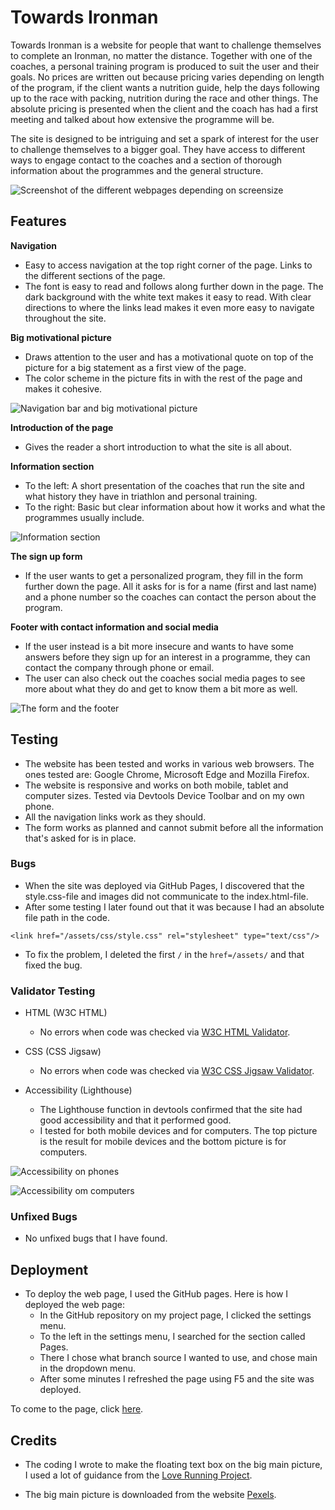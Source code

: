 # Towards Ironman
Towards Ironman is a website for people that want to challenge themselves to complete an Ironman, no matter the distance. Together with one of the coaches, a personal training program is produced to suit the user and their goals. No prices are written out because pricing varies depending on length of the program, if the client wants a nutrition guide, help the days following up to the race with packing, nutrition during the race and other things. The absolute pricing is presented when the client and the coach has had a first meeting and talked about how extensive the programme will be.

The site is designed to be intriguing and set a spark of interest for the user to challenge themselves to a bigger goal. They have access to different ways to engage contact to the coaches and a section of thorough information about the programmes and the general structure.

![Screenshot of the different webpages depending on screensize](https://user-images.githubusercontent.com/114992573/198244274-22ce7a4d-4e79-46db-80b2-1b9a5090eaba.png)

## Features
**Navigation**
- Easy to access navigation at the top right corner of the page. Links to the different sections of the page.
- The font is easy to read and follows along further down in the page. The dark background with the white text makes it easy to read. With clear directions to where the links lead makes it even more easy to navigate throughout the site.

**Big motivational picture**
- Draws attention to the user and has a motivational quote on top of the picture for a big statement as a first view of the page.
- The color scheme in the picture fits in with the rest of the page and makes it cohesive.

![Navigation bar and big motivational picture](https://user-images.githubusercontent.com/114992573/198257692-7d0ff21b-fcad-40cc-968f-cc543b75d8e1.png)

**Introduction of the page**
- Gives the reader a short introduction to what the site is all about.

**Information section**
- To the left: A short presentation of the coaches that run the site and what history they have in triathlon and personal training.
- To the right: Basic but clear information about how it works and what the programmes usually include.

![Information section](https://user-images.githubusercontent.com/114992573/198264826-fe0f1adb-79b7-4662-aa0d-fac79eeab79f.png)

**The sign up form**
- If the user wants to get a personalized program, they fill in the form further down the page. All it asks for is for a name (first and last name) and a phone number so the coaches can contact the person about the program. 

**Footer with contact information and social media**
- If the user instead is a bit more insecure and wants to have some answers before they sign up for an interest in a programme, they can contact the company through phone or email.
- The user can also check out the coaches social media pages to see more about what they do and get to know them a bit more as well.

![The form and the footer](https://user-images.githubusercontent.com/114992573/198264959-45411b46-4a57-432d-bd9b-476606825ebb.png)

## Testing
- The website has been tested and works in various web browsers. The ones tested are: Google Chrome, Microsoft Edge and Mozilla Firefox.
- The website is responsive and works on both mobile, tablet and computer sizes. Tested via Devtools Device Toolbar and on my own phone.
- All the navigation links work as they should.
- The form works as planned and cannot submit before all the information that's asked for is in place.

### Bugs
- When the site was deployed via GitHub Pages, I discovered that the style.css-file and images did not communicate to the index.html-file.
- After some testing I later found out that it was because I had an absolute file path in the code.
```
<link href="/assets/css/style.css" rel="stylesheet" type="text/css"/>
```
- To fix the problem, I deleted the first `/` in the `href=/assets/` and that fixed the bug.

### Validator Testing
- HTML (W3C HTML)
  - No errors when code was checked via [W3C HTML Validator](https://validator.w3.org/#validate_by_input).
  
- CSS (CSS Jigsaw)
  - No errors when code was checked via [W3C CSS Jigsaw Validator](https://jigsaw.w3.org/css-validator/).

- Accessibility (Lighthouse)
  - The Lighthouse function in devtools confirmed that the site had good accessibility and that it performed good.
  - I tested for both mobile devices and for computers. The top picture is the result for mobile devices and the bottom picture is for computers.
  
![Accessibility on phones](https://user-images.githubusercontent.com/114992573/198268865-87690c80-ffeb-46a7-bd2e-d3fc63032ea9.png)

![Accessibility om computers](https://user-images.githubusercontent.com/114992573/198268928-eca24236-2e53-4564-8b1d-c5fc05cc306e.png)

### Unfixed Bugs
- No unfixed bugs that I have found.
  
## Deployment
- To deploy the web page, I used the GitHub pages. Here is how I deployed the web page:
  - In the GitHub repository on my project page, I clicked the settings menu.
  - To the left in the settings menu, I searched for the section called Pages.
  - There I chose what branch source I wanted to use, and chose main in the dropdown menu.
  - After some minutes I refreshed the page using F5 and the site was deployed.

To come to the page, click [here](https://alvakarlsson.github.io/portfolio1/).

## Credits
- The coding I wrote to make the floating text box on the big main picture, I used a lot of guidance from the [Love Running Project](https://alvakarlsson.github.io/love-running/).

- The big main picture is downloaded from the website [Pexels](https://www.pexels.com/).
